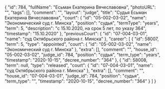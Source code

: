 {
    "id": 784,
    "fullName": "Есьман Екатерина Вячеславовна",
    "photoURL": "",
    "tags": [],
    "comment": "",
    "layout": "judge",
    "title": "Судья Есьман Екатерина Вячеславовна",
    "court": {
        "id": "05-002-03-02",
        "name": "Экономический суд г. Минска",
        "position": "судья",
        "termType": "years",
        "term": 5,
        "description": "c 15.10.2020, на срок 5 лет, по указу 364",
        "timestamp": "15.10.2020"
    },
    "previousCourt": {
        "id": "07-004-03-01",
        "name": "суд Октябрьского района г. Минска"
    },
    "career": [
        {
            "id": 58007,
            "term": 5,
            "type": "appointed",
            "court": {
                "id": "05-002-03-02",
                "name": "Экономический суд г. Минска"
            },
            "extra": [],
            "comment": "",
            "house_id": "05-002-03-02",
            "judge_id": 784,
            "position": "судья",
            "term_type": "years",
            "timestamp": "2020-10-15",
            "decree_number": "364"
        },
        {
            "id": 58008,
            "term": null,
            "type": "released",
            "court": {
                "id": "07-004-03-01",
                "name": "суд Октябрьского района г. Минска"
            },
            "extra": [],
            "comment": "",
            "house_id": "07-004-03-01",
            "judge_id": 784,
            "position": "судья",
            "term_type": "",
            "timestamp": "2020-10-15",
            "decree_number": "364"
        }
    ]
}